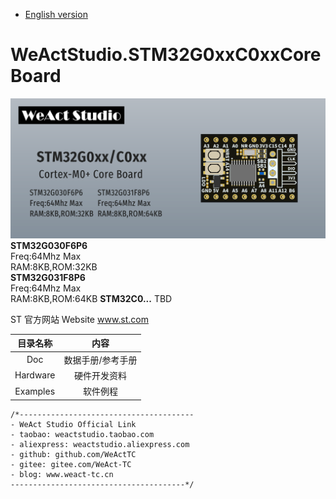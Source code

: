 * [English version](./README.md)
# WeActStudio.STM32G0xxC0xxCoreBoard
![display](Images/1.png)
**STM32G030F6P6**  
Freq:64Mhz Max  
RAM:8KB,ROM:32KB  
**STM32G031F8P6**  
Freq:64Mhz Max  
RAM:8KB,ROM:64KB 
**STM32C0...**
TBD   

ST 官方网站 Website www.st.com

|目录名称|内容|
| :--:|:--:|
|Doc| 数据手册/参考手册|
|Hardware| 硬件开发资料|
|Examples|软件例程|

```
/*---------------------------------------
- WeAct Studio Official Link
- taobao: weactstudio.taobao.com
- aliexpress: weactstudio.aliexpress.com
- github: github.com/WeActTC
- gitee: gitee.com/WeAct-TC
- blog: www.weact-tc.cn
---------------------------------------*/
```